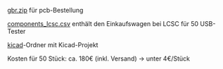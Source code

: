 [gbr.zip](gbr.zip) für pcb-Bestellung

[components_lcsc.csv](components_lcsc.csv) enthält den Einkaufswagen bei LCSC für 50 USB-Tester

[kicad](kicad)-Ordner mit Kicad-Projekt


Kosten für 50 Stück: ca. 180€ (inkl. Versand) -> unter 4€/Stück
